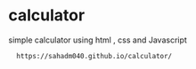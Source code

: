 # calculator
simple calculator using html , css and Javascript 





      https://sahadm040.github.io/calculator/

